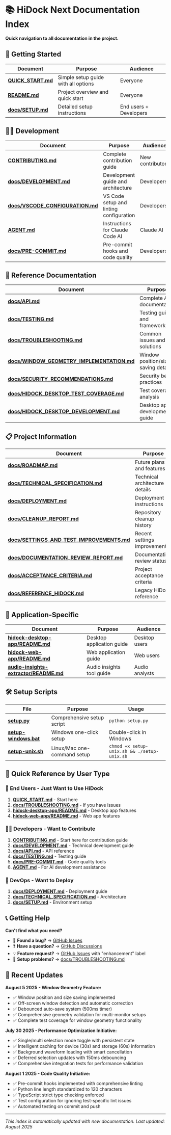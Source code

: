 # 📚 HiDock Next Documentation Index

**Quick navigation to all documentation in the project.**

## 🚀 Getting Started

| Document                             | Purpose                             | Audience               |
| ------------------------------------ | ----------------------------------- | ---------------------- |
| **[QUICK_START.md](QUICK_START.md)** | Simple setup guide with all options | Everyone               |
| **[README.md](README.md)**           | Project overview and quick start    | Everyone               |
| **[docs/SETUP.md](docs/SETUP.md)**   | Detailed setup instructions         | End users + Developers |

## 👨‍💻 Development

| Document                                                         | Purpose                                 | Audience         |
| ---------------------------------------------------------------- | --------------------------------------- | ---------------- |
| **[CONTRIBUTING.md](CONTRIBUTING.md)**                           | Complete contribution guide             | New contributors |
| **[docs/DEVELOPMENT.md](docs/DEVELOPMENT.md)**                   | Development guide and architecture      | Developers       |
| **[docs/VSCODE_CONFIGURATION.md](docs/VSCODE_CONFIGURATION.md)** | VS Code setup and linting configuration | Developers       |
| **[AGENT.md](AGENT.md)**                                         | Instructions for Claude Code AI         | Claude AI        |
| **[docs/PRE-COMMIT.md](docs/PRE-COMMIT.md)**                     | Pre-commit hooks and code quality       | Developers       |

## 📖 Reference Documentation

| Document                                                                           | Purpose                            | Audience   |
| ---------------------------------------------------------------------------------- | ---------------------------------- | ---------- |
| **[docs/API.md](docs/API.md)**                                                     | Complete API documentation         | Developers |
| **[docs/TESTING.md](docs/TESTING.md)**                                             | Testing guide and frameworks       | Developers |
| **[docs/TROUBLESHOOTING.md](docs/TROUBLESHOOTING.md)**                             | Common issues and solutions        | Everyone   |
| **[docs/WINDOW_GEOMETRY_IMPLEMENTATION.md](docs/WINDOW_GEOMETRY_IMPLEMENTATION.md)** | Window position/size saving details | Developers |
| **[docs/SECURITY_RECOMMENDATIONS.md](docs/SECURITY_RECOMMENDATIONS.md)**           | Security best practices            | Developers |
| **[docs/HIDOCK_DESKTOP_TEST_COVERAGE.md](docs/HIDOCK_DESKTOP_TEST_COVERAGE.md)**   | Test coverage analysis             | Developers |
| **[docs/HIDOCK_DESKTOP_DEVELOPMENT.md](docs/HIDOCK_DESKTOP_DEVELOPMENT.md)**       | Desktop app development guide      | Developers |

## 📋 Project Information

| Document                                                                           | Purpose                        | Audience   |
| ---------------------------------------------------------------------------------- | ------------------------------ | ---------- |
| **[docs/ROADMAP.md](docs/ROADMAP.md)**                                             | Future plans and features      | Everyone   |
| **[docs/TECHNICAL_SPECIFICATION.md](docs/TECHNICAL_SPECIFICATION.md)**             | Technical architecture details | Developers |
| **[docs/DEPLOYMENT.md](docs/DEPLOYMENT.md)**                                       | Deployment instructions        | DevOps     |
| **[docs/CLEANUP_REPORT.md](docs/CLEANUP_REPORT.md)**                               | Repository cleanup history     | Developers |
| **[docs/SETTINGS_AND_TEST_IMPROVEMENTS.md](docs/SETTINGS_AND_TEST_IMPROVEMENTS.md)** | Recent settings improvements   | Developers |
| **[docs/DOCUMENTATION_REVIEW_REPORT.md](docs/DOCUMENTATION_REVIEW_REPORT.md)**     | Documentation review status    | Developers |
| **[docs/ACCEPTANCE_CRITERIA.md](docs/ACCEPTANCE_CRITERIA.md)**                     | Project acceptance criteria    | Developers |
| **[docs/REFERENCE_HIDOCK.md](docs/REFERENCE_HIDOCK.md)**                           | Legacy HiDock reference        | Developers |

## 📱 Application-Specific

| Document                                                                     | Purpose                   | Audience       |
| ---------------------------------------------------------------------------- | ------------------------- | -------------- |
| **[hidock-desktop-app/README.md](hidock-desktop-app/README.md)**             | Desktop application guide | Desktop users  |
| **[hidock-web-app/README.md](hidock-web-app/README.md)**                     | Web application guide     | Web users      |
| **[audio-insights-extractor/README.md](audio-insights-extractor/README.md)** | Audio insights tool guide | Audio analysts |

## 🛠️ Setup Scripts

| File                                       | Purpose                     | Usage                                       |
| ------------------------------------------ | --------------------------- | ------------------------------------------- |
| **[setup.py](setup.py)**                   | Comprehensive setup script  | `python setup.py`                           |
| **[setup-windows.bat](setup-windows.bat)** | Windows one-click setup     | Double-click in Windows                     |
| **[setup-unix.sh](setup-unix.sh)**         | Linux/Mac one-command setup | `chmod +x setup-unix.sh && ./setup-unix.sh` |

## 🎯 Quick Reference by User Type

### **👤 End Users - Just Want to Use HiDock**

1. **[QUICK_START.md](QUICK_START.md)** - Start here
2. **[docs/TROUBLESHOOTING.md](docs/TROUBLESHOOTING.md)** - If you have issues
3. **[hidock-desktop-app/README.md](hidock-desktop-app/README.md)** - Desktop app features
4. **[hidock-web-app/README.md](hidock-web-app/README.md)** - Web app features

### **👨‍💻 Developers - Want to Contribute**

1. **[CONTRIBUTING.md](CONTRIBUTING.md)** - Start here for contribution guide
2. **[docs/DEVELOPMENT.md](docs/DEVELOPMENT.md)** - Technical development guide
3. **[docs/API.md](docs/API.md)** - API reference
4. **[docs/TESTING.md](docs/TESTING.md)** - Testing guide
5. **[docs/PRE-COMMIT.md](docs/PRE-COMMIT.md)** - Code quality tools
6. **[AGENT.md](AGENT.md)** - For AI development assistance

### **🚀 DevOps - Want to Deploy**

1. **[docs/DEPLOYMENT.md](docs/DEPLOYMENT.md)** - Deployment guide
2. **[docs/TECHNICAL_SPECIFICATION.md](docs/TECHNICAL_SPECIFICATION.md)** - Architecture
3. **[docs/SETUP.md](docs/SETUP.md)** - Environment setup

## 📞 Getting Help

**Can't find what you need?**

- 🐛 **Found a bug?** → [GitHub Issues](https://github.com/sgeraldes/hidock-next/issues)
- ❓ **Have a question?** → [GitHub Discussions](https://github.com/sgeraldes/hidock-next/discussions)
- 💡 **Feature request?** → [GitHub Issues](https://github.com/sgeraldes/hidock-next/issues) with "enhancement" label
- 🔧 **Setup problems?** → [docs/TROUBLESHOOTING.md](docs/TROUBLESHOOTING.md)

## 🎯 Recent Updates

**August 5 2025 - Window Geometry Feature:**

- ✅ Window position and size saving implemented
- ✅ Off-screen window detection and automatic correction
- ✅ Debounced auto-save system (500ms timer)
- ✅ Comprehensive geometry validation for multi-monitor setups
- ✅ Complete test coverage for window geometry functionality

**July 30 2025 - Performance Optimization Initiative:**

- ✅ Single/multi selection mode toggle with persistent state
- ✅ Intelligent caching for device (30s) and storage (60s) information
- ✅ Background waveform loading with smart cancellation
- ✅ Deferred selection updates with 150ms debouncing
- ✅ Comprehensive integration tests for performance validation

**August 1 2025 - Code Quality Initiative:**

- ✅ Pre-commit hooks implemented with comprehensive linting
- ✅ Python line length standardized to 120 characters
- ✅ TypeScript strict type checking enforced
- ✅ Test configuration for ignoring test-specific lint issues
- ✅ Automated testing on commit and push

---
*This index is automatically updated with new documentation. Last updated: August 2025*
